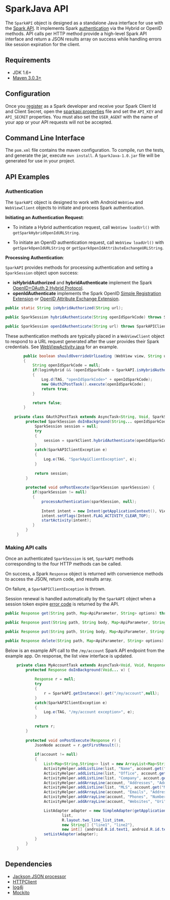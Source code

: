 SparkJava API
=============

The `SparkAPI` object is designed as a standalone Java interface for use with the [Spark API](http://www.sparkplatform.com/docs/overview/api).  It implements Spark [authentication](http://www.sparkplatform.com/docs/authentication/authentication) via the Hybrid or OpenID methods.  API calls per HTTP method provide a high-level Spark API interface and return a JSON results array on success while handling errors like session expiration for the client.

## Requirements

* JDK 1.6+
* [Maven 3.0.3+](http://maven.apache.org/download.html)

## Configuration

Once you [register](http://www.sparkplatform.com/register/developers) as a Spark developer and receive your Spark Client Id and Client Secret, open the [sparkapi.properties](./src/main/resources/sparkapi.properties) file and set the `API_KEY` and `API_SECRET` properties.  You must also set the `USER_AGENT` with the name of your app or your API requests will not be accepted.

## Command Line Interface

The `pom.xml` file contains the maven configuration.  To compile, run the tests, and generate the jar, execute `mvn install`.  A `SparkJava-1.0.jar` file will be generated for use in your project. 

## API Examples

### Authentication

The `SparkAPI` object is designed to work with Android `WebView` and `WebViewClient` objects to initiate and process Spark authentication.

**Initiating an Authentication Request**:

* To initiate a Hybrid authentication request, call `WebView loadUrl()` with `getSparkHybridOpenIdURLString`.

* To initiate an OpenID authentication request, call `WebView loadUrl()` with `getSparkOpenIdURLString` or `getSparkOpenIdAttributeExchangeURLString`.

**Processing Authentication**:

`SparkAPI` provides methods for processing authentication and setting a `SparkSession` object upon success: 

* **isHybridAuthorized** and **hybridAuthenticate** implement the Spark [OpenID+OAuth 2 Hybrid Protocol](http://www.sparkplatform.com/docs/authentication/openid_oauth2_authentication).
* **openIdAuthenticate** implements the Spark OpenID [Simple Registration Extension](http://www.sparkplatform.com/docs/authentication/openid_authentication#sreg) or [OpenID Attribute Exchange Extension](http://www.sparkplatform.com/docs/authentication/openid_authentication#ax).

``` java
public static String isHybridAuthorized(String url);

public SparkSession hybridAuthenticate(String openIdSparkCode) throws SparkAPIClientException;

public SparkSession openIdAuthenticate(String url) throws SparkAPIClientException;
```

These authentication methods are typically placed in a `WebViewClient` object to respond to a URL request generated after the user provides their Spark credentials.  See [WebViewActivity.java](./src/com/sparkplatform/ui/WebViewActivity.java) for an example.


``` java
		public boolean shouldOverrideUrlLoading (WebView view, String url)
		{
		    String openIdSparkCode = null;
		    if(loginHybrid && (openIdSparkCode = SparkAPI.isHybridAuthorized(url)) != null)
		    {
				Log.d(TAG, "openIdSparkCode>" + openIdSparkCode);
				new OAuth2PostTask().execute(openIdSparkCode);	   				   
				return true;
		    }

		    return false;
		}
		
	private class OAuth2PostTask extends AsyncTask<String, Void, SparkSession> {
	     protected SparkSession doInBackground(String... openIdSparkCode) {
	    	 SparkSession session = null;
	    	 try
	    	 {
	    		 session = sparkClient.hybridAuthenticate(openIdSparkCode[0]);
	    	 }
	    	 catch(SparkAPIClientException e)
	    	 {
	    		 Log.e(TAG, "SparkApiClientException", e);
	    	 }
	    	 
	    	 return session;
	     }
	     
	     protected void onPostExecute(SparkSession sparkSession) {	    	 
	    	if(sparkSession != null)
	    	{
	    		processAuthentication(sparkSession, null);
	    		
	    		Intent intent = new Intent(getApplicationContext(), ViewListingsActivity.class);
	    		intent.setFlags(Intent.FLAG_ACTIVITY_CLEAR_TOP);
	    		startActivity(intent);	  
	    	}
		 }
	 }
```

### Making API calls

Once an authenticated `SparkSession` is set, `SparkAPI` methods corresponding to the four HTTP methods can be called.  

On success, a Spark `Response` object is returned with convenience methods to access the JSON, return code, and results array.

On failure, a `SparkAPIClientException` is thrown.

Session renewal is handled automatically by the `SparkAPI` object when a session token expire [error code](http://www.sparkplatform.com/docs/supporting_documentation/error_codes) is returned by the API.

``` java
public Response get(String path, Map<ApiParameter, String> options) throws SparkAPIClientException;

public Response post(String path, String body, Map<ApiParameter, String> options) throws SparkAPIClientException;

public Response put(String path, String body, Map<ApiParameter, String> options) throws SparkAPIClientException;

public Response delete(String path, Map<ApiParameter, String> options) throws SparkAPIClientException;
```

Below is an example API call to the `/my/account` Spark API endpoint from the example app.  On response, the list view interface is updated.

``` java
	 private class MyAccountTask extends AsyncTask<Void, Void, Response> {
	     protected Response doInBackground(Void... v) {
				   
	    	 Response r = null;
	    	 try
	    	 {
	    		 r = SparkAPI.getInstance().get("/my/account",null);
	    	 }
	    	 catch(SparkAPIClientException e)
	    	 {
	    		 Log.e(TAG, "/my/account exception>", e);
	    	 }
	    	 
	    	 return r;
	     }
	     	     
	     protected void onPostExecute(Response r) {
	    	 JsonNode account = r.getFirstResult();
	    	 
	    	 if(account != null)
	    	 {
	    		 List<Map<String,String>> list = new ArrayList<Map<String,String>>();
	    		 ActivityHelper.addListLine(list, "Name", account.get("Name").getTextValue());
	    		 ActivityHelper.addListLine(list, "Office", account.get("Office").getTextValue());
	    		 ActivityHelper.addListLine(list, "Company", account.get("Company").getTextValue());
	    		 ActivityHelper.addArrayLine(account, "Addresses", "Address", list, "Address");
	    		 ActivityHelper.addListLine(list, "MLS", account.get("Mls").getTextValue());
	    		 ActivityHelper.addArrayLine(account, "Emails", "Address", list, "Email");
	    		 ActivityHelper.addArrayLine(account, "Phones", "Number", list, "Phone");
	    		 ActivityHelper.addArrayLine(account, "Websites", "Uri", list, "Website");

	    		 ListAdapter adapter = new SimpleAdapter(getApplicationContext(), 
	    				 list,
	    				 R.layout.two_line_list_item, 
	    				 new String[] {"line1", "line2"}, 
	    				 new int[] {android.R.id.text1, android.R.id.text2});
	    		 setListAdapter(adapter);
	    	 }
	     }
	 }
```

## Dependencies

* [Jackson JSON processor](http://jackson.codehaus.org/)
* [HTTPClient](http://hc.apache.org/httpcomponents-client-ga/index.html)
* [log4j](http://logging.apache.org/log4j/1.2/)
* [Mockito](https://code.google.com/p/mockito/)

